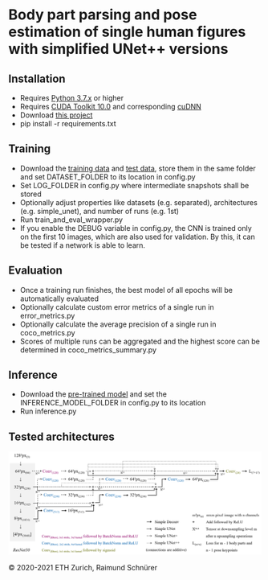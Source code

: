 # Body part parsing and pose estimation of single human figures with simplified UNet++ versions

## Installation

* Requires [Python 3.7.x](https://www.python.org/downloads/) or higher
* Requires [CUDA Toolkit 10.0](https://developer.nvidia.com/cuda-downloads) and corresponding [cuDNN](https://developer.nvidia.com/rdp/cudnn-download)
* Download [this project](https://gitlab.ethz.ch/narrat3d/pictorial-maps-simple-unets/-/archive/master/pictorial-maps-mask-rcnn-master.zip)
* pip install -r requirements.txt

## Training
* Download the [training data](https://ikgftp.ethz.ch/?u=K8bH&p=3RwE&path=/human_figures_training_data.zip) and [test data](https://ikgftp.ethz.ch/?u=VDYk&p=Bm6D&path=/human_figures_test_data.zip), store them in the same folder and set DATASET_FOLDER to its location in config.py
* Set LOG_FOLDER in config.py where intermediate snapshots shall be stored
* Optionally adjust properties like datasets (e.g. separated), architectures (e.g. simple_unet), and number of runs (e.g. 1st)
* Run train_and_eval_wrapper.py
* If you enable the DEBUG variable in config.py, the CNN is trained only on the first 10 images, which are also used for validation. By this, it can be tested if a network is able to learn. 

## Evaluation
* Once a training run finishes, the best model of all epochs will be automatically evaluated
* Optionally calculate custom error metrics of a single run in error_metrics.py
* Optionally calculate the average precision of a single run in coco_metrics.py 
* Scores of multiple runs can be aggregated and the highest score can be determined in coco_metrics_summary.py

## Inference
* Download the [pre-trained model](https://ikgftp.ethz.ch/?u=cndC&p=tWwd&path=/human_figures_model.zip) and set the INFERENCE_MODEL_FOLDER in config.py to its location
* Run inference.py

## Tested architectures
![Implemented architectures](architectures.png "Implemented architectures")

© 2020-2021 ETH Zurich, Raimund Schnürer